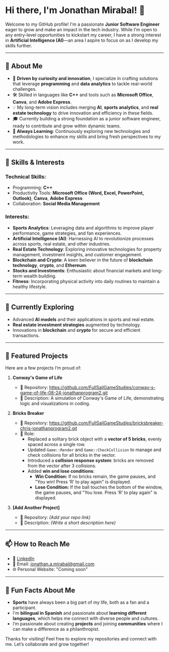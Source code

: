 # Hi there, I'm Jonathan Mirabal! 👋

Welcome to my GitHub profile! I'm a passionate **Junior Software Engineer** eager to grow and make an impact in the tech industry. While I'm open to any entry-level opportunities to kickstart my career, I have a strong interest in **Artificial Intelligence (AI)**—an area I aspire to focus on as I develop my skills further.


---

## 🚀 About Me
- 🌟 **Driven by curiosity and innovation**, I specialize in crafting solutions that leverage **programming** and **data analytics** to tackle real-world challenges.
- 🛠️ Skilled in languages like **C++** and tools such as **Microsoft Office**, **Canva**, and **Adobe Express**.
- 💡 My long-term vision includes merging **AI**, **sports analytics**, and **real estate technology** to drive innovation and efficiency in these fields.
- 🎓 Currently building a strong foundation as a junior software engineer, ready to contribute and grow within dynamic teams.
- 📖 **Always Learning**: Continuously exploring new technologies and methodologies to enhance my skills and bring fresh perspectives to my work.

---

## 🔧 Skills & Interests
### Technical Skills:
- Programming: **C++**
- Productivity Tools: **Microsoft Office (Word, Excel, PowerPoint, Outlook)**, **Canva**, **Adobe Express**
- Collaboration: **Social Media Management**

### Interests:
- **Sports Analytics**: Leveraging data and algorithms to improve player performance, game strategies, and fan experiences.
- **Artificial Intelligence (AI)**: Harnessing AI to revolutionize processes across sports, real estate, and other industries.
- **Real Estate Technology**: Exploring innovative technologies for property management, investment insights, and customer engagement.
- **Blockchain and Crypto**: A keen believer in the future of **blockchain technology**, **crypto**, and **Ethereum**.
- **Stocks and Investments**: Enthusiastic about financial markets and long-term wealth building.
- **Fitness**: Incorporating physical activity into daily routines to maintain a healthy lifestyle.

---

## 🌱 Currently Exploring
- Advanced **AI models** and their applications in sports and real estate.
- **Real estate investment strategies** augmented by technology.
- Innovations in **blockchain** and **crypto** for secure and efficient transactions.

---

## 📂 Featured Projects
Here are a few projects I’m proud of:

1. **Conway's Game of Life**
   - 📌 Repository: https://github.com/FullSailGameStudies/conway-s-game-of-life-08-24-jonathanprogram2.git
   - 📝 Description: A simulation of Conway's Game of Life, demonstrating logic and visualizations in coding.

2. **Bricks Breaker**
   - 📌 Repository: https://github.com/FullSailGameStudies/bricksbreaker-chris-jonathanprogram2.git
   - 📝 Role:
      - Replaced a solitary brick object with a **vector of 5 bricks**, evenly spaced across a single row.
     - Updated `Game::Render` and `Game::CheckCollision` to manage and check collisions for all bricks in the vector.
     - Introduced a **collision response system**: bricks are removed from the vector after 3 collisions.
     - Added **win and lose conditions**:
       - **Win Condition:** If no bricks remain, the game pauses, and "You win! Press ‘R’ to play again" is displayed.
       - **Lose Condition:** If the ball touches the bottom of the window, the game pauses, and "You lose. Press ‘R’ to play again" is displayed.

3. **[Add Another Project]**
   - 📌 Repository: *(Add your repo link)*
   - 📝 Description: *(Write a short description here)*

---

## 📫 How to Reach Me
- 💼 [LinkedIn](https://www.linkedin.com/in/jonathanmirabal)
- 📧 Email: [jonathan.a.mirabal@gmail.com](mailto:jonathan.a.mirabal@gmail.com)
- 🌐 Personal Website: "Coming soon"

---

## 🌟 Fun Facts About Me
- **Sports** have always been a big part of my life, both as a fan and a participant.
- I'm **bilingual in Spanish** and passionate about **learning different languages**, which helps me connect with diverse people and cultures.
- I’m passionate about creating **projects** and joining **communities** where I can make a difference as a philanthropist.



Thanks for visiting! Feel free to explore my repositories and connect with me. Let’s collaborate and grow together!
